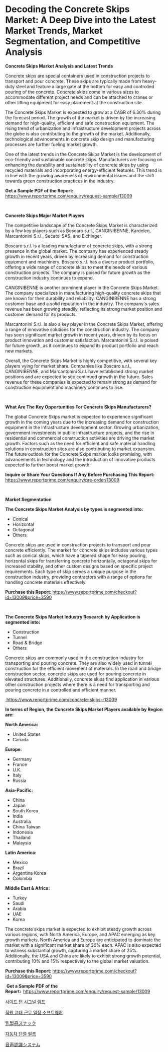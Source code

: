 <p><h1>Decoding the Concrete Skips Market: A Deep Dive into the Latest Market Trends, Market Segmentation, and Competitive Analysis</h1></p><p><strong>Concrete Skips Market Analysis and Latest Trends</strong></p>
<p><p>Concrete skips are special containers used in construction projects to transport and pour concrete. These skips are typically made from heavy-duty steel and feature a large gate at the bottom for easy and controlled pouring of the concrete. Concrete skips come in various sizes to accommodate different project needs and can be attached to cranes or other lifting equipment for easy placement at the construction site.</p><p>The Concrete Skips Market is expected to grow at a CAGR of 6.30% during the forecast period. The growth of the market is driven by the increasing demand for high-quality, efficient and safe construction equipment. The rising trend of urbanization and infrastructure development projects across the globe is also contributing to the growth of the market. Additionally, technological advancements in concrete skip design and manufacturing processes are further fueling market growth.</p><p>One of the latest trends in the Concrete Skips Market is the development of eco-friendly and sustainable concrete skips. Manufacturers are focusing on enhancing the durability and sustainability of concrete skips by using recycled materials and incorporating energy-efficient features. This trend is in line with the growing awareness of environmental issues and the shift towards green construction practices in the industry.</p></p>
<p><strong>Get a Sample PDF of the Report:&nbsp;</strong> <a href="https://www.reportprime.com/enquiry/request-sample/13009">https://www.reportprime.com/enquiry/request-sample/13009</a></p>
<p>&nbsp;</p>
<p><strong>Concrete Skips Major Market Players</strong></p>
<p><p>The competitive landscape of the Concrete Skips Market is characterized by a few key players such as Boscaro s.r.l., CANGINIBENNE, Kardelen, Marcantonini S.r.l., Secatol SAS, and Eichinger. </p><p>Boscaro s.r.l. is a leading manufacturer of concrete skips, with a strong presence in the global market. The company has experienced steady growth in recent years, driven by increasing demand for construction equipment and machinery. Boscaro s.r.l. has a diverse product portfolio, offering a wide range of concrete skips to meet the needs of various construction projects. The company is poised for future growth as the construction industry continues to expand.</p><p>CANGINIBENNE is another prominent player in the Concrete Skips Market. The company specializes in manufacturing high-quality concrete skips that are known for their durability and reliability. CANGINIBENNE has a strong customer base and a solid reputation in the industry. The company's sales revenue has been growing steadily, reflecting its strong market position and customer demand for its products.</p><p>Marcantonini S.r.l. is also a key player in the Concrete Skips Market, offering a range of innovative solutions for the construction industry. The company has seen significant market growth in recent years, driven by its focus on product innovation and customer satisfaction. Marcantonini S.r.l. is poised for future growth, as it continues to expand its product portfolio and reach new markets.</p><p>Overall, the Concrete Skips Market is highly competitive, with several key players vying for market share. Companies like Boscaro s.r.l., CANGINIBENNE, and Marcantonini S.r.l. have established strong market positions and are expected to see continued growth in the future. Sales revenue for these companies is expected to remain strong as demand for construction equipment and machinery continues to rise.</p></p>
<p>&nbsp;</p>
<p><strong>What Are The Key Opportunities For Concrete Skips Manufacturers?</strong></p>
<p><p>The global Concrete Skips market is expected to experience significant growth in the coming years due to the increasing demand for construction equipment in the infrastructure development sector. Growing urbanization, government investments in public infrastructure projects, and the rise in residential and commercial construction activities are driving the market growth. Factors such as the need for efficient and safe material handling solutions in construction sites are also contributing to market expansion. The future outlook for the Concrete Skips market looks promising, with advancements in technology and the introduction of innovative products expected to further boost market growth.</p></p>
<p><strong>Inquire or Share Your Questions If Any Before Purchasing This Report:</strong> <a href="https://www.reportprime.com/enquiry/pre-order/13009">https://www.reportprime.com/enquiry/pre-order/13009</a></p>
<p>&nbsp;</p>
<p><strong>Market Segmentation</strong></p>
<p><strong>The Concrete Skips Market Analysis by types is segmented into:</strong></p>
<p><ul><li>Conical</li><li>Horizontal</li><li>Octagonal</li><li>Others</li></ul></p>
<p><p>Concrete skips are used in construction projects to transport and pour concrete efficiently. The market for concrete skips includes various types such as conical skips, which have a tapered shape for easy pouring, horizontal skips for transferring concrete horizontally, octagonal skips for increased stability, and other custom designs based on specific project requirements. Each type of skip serves a unique purpose in the construction industry, providing contractors with a range of options for handling concrete materials effectively.</p></p>
<p><strong>Purchase this Report:&nbsp;</strong><a href="https://www.reportprime.com/checkout?id=13009&price=3590">https://www.reportprime.com/checkout?id=13009&price=3590</a></p>
<p>&nbsp;</p>
<p><strong>The Concrete Skips Market Industry Research by Application is segmented into:</strong></p>
<p><ul><li>Construction</li><li>Tunnel</li><li>Road & Bridge</li><li>Others</li></ul></p>
<p><p>Concrete skips are commonly used in the construction industry for transporting and pouring concrete. They are also widely used in tunnel construction for the efficient movement of materials. In the road and bridge construction sector, concrete skips are used for pouring concrete in elevated structures. Additionally, concrete skips find application in various other construction projects where there is a need for transporting and pouring concrete in a controlled and efficient manner.</p></p>
<p><a href="https://www.reportprime.com/concrete-skips-r13009">&nbsp;https://www.reportprime.com/concrete-skips-r13009</a></p>
<p><strong>In terms of Region, the Concrete Skips Market Players available by Region are:</strong></p>
<p>
    <p> <strong> North America: </strong>
        <ul>
            <li>United States</li>
            <li>Canada</li>
        </ul>
        </p> 
    <p> <strong> Europe: </strong>
        <ul>
            <li>Germany</li>
            <li>France</li>
            <li>U.K.</li>
            <li>Italy</li>
            <li>Russia</li>
        </ul>
        </p> 
    <p> <strong> Asia-Pacific: </strong>
        <ul>
            <li>China</li>
            <li>Japan</li>
            <li>South Korea</li>
            <li>India</li>
            <li>Australia</li>
            <li>China Taiwan</li>
            <li>Indonesia</li>
            <li>Thailand</li>
            <li>Malaysia</li>
        </ul>
        </p> 
    <p> <strong> Latin America: </strong>
        <ul>
            <li>Mexico</li>
            <li>Brazil</li>
            <li>Argentina Korea</li>
            <li>Colombia</li>
        </ul>
        </p> 
    <p> <strong> Middle East & Africa: </strong>
        <ul>
            <li>Turkey</li>
            <li>Saudi</li>
            <li>Arabia</li>
            <li>UAE</li>
            <li>Korea</li>
        </ul>
    </p>
    </p>
<p><p>The concrete skips market is expected to exhibit steady growth across various regions, with North America, Europe, and APAC emerging as key growth markets. North America and Europe are anticipated to dominate the market with a significant market share of 30% each. APAC is also expected to witness substantial growth, capturing a market share of 25%. Additionally, the USA and China are likely to exhibit strong growth potential, contributing 10% and 15% respectively to the global market valuation.</p></p>
<p><strong>Purchase this Report: </strong><a href="https://www.reportprime.com/checkout?id=13009&price=3590">https://www.reportprime.com/checkout?id=13009&price=3590</a></p>
<p>&nbsp;<strong>Get a Sample PDF of the Report:&nbsp;&nbsp;</strong><a href="https://www.reportprime.com/enquiry/request-sample/13009">https://www.reportprime.com/enquiry/request-sample/13009</a></p>
<p><strong></strong></p>
<p><p><a href="https://github.com/WilburKihn5676/Market-Research-Report-List-1/blob/main/638903119231.md">사이드 턴 시그널 램프</a></p><p><a href="https://medium.com/@adonispellea2022/%EC%A7%81%EC%9B%90-%EA%B5%90%EB%8C%80-%EA%B7%BC%EB%AC%B4-%EC%9D%BC%EC%A0%95-%EC%86%8C%ED%94%84%ED%8A%B8%EC%9B%A8%EC%96%B4-%EC%8B%9C%EC%9E%A5-%EA%B7%9C%EB%AA%A8-%EC%8B%9C%EC%9E%A5-%EC%A0%84%EB%A7%9D-%EB%B0%8F-%EC%8B%9C%EC%9E%A5-%EC%98%88%EC%B8%A1-2024%EB%85%84%EB%B6%80%ED%84%B0-2031%EB%85%84%EA%B9%8C%EC%A7%80-e0308481a17e">직원 교대 근무 일정 소프트웨어</a></p><p><a href="https://medium.com/@rusty-marie2024/%E3%83%87%E3%82%A4%E3%83%AA%E3%83%BC%E3%82%B9%E3%83%8A%E3%83%83%E3%82%AF%E5%B8%82%E5%A0%B4-2031%E5%B9%B4%E3%81%BE%E3%81%A7%E3%81%AE%E3%83%88%E3%83%AC%E3%83%B3%E3%83%89-%E4%BA%88%E6%B8%AC-%E7%AB%B6%E4%BA%89%E5%88%86%E6%9E%90-61acf164320b">乳製品スナック</a></p><p><a href="https://github.com/wallacBahrtyinger567686/Market-Research-Report-List-1/blob/main/254494119232.md">자동차 단열 필름</a></p><p><a href="https://github.com/EthanMorar2011/Market-Research-Report-List-1/blob/main/165517720773.md">音声認識システム</a></p></p>